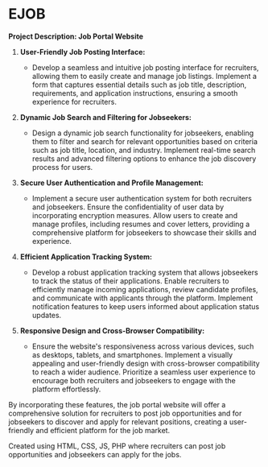 # EJOB
**Project Description: Job Portal Website**

1. **User-Friendly Job Posting Interface:**
   - Develop a seamless and intuitive job posting interface for recruiters, allowing them to easily create and manage job listings. Implement a form that captures essential details such as job title, description, requirements, and application instructions, ensuring a smooth experience for recruiters.

2. **Dynamic Job Search and Filtering for Jobseekers:**
   - Design a dynamic job search functionality for jobseekers, enabling them to filter and search for relevant opportunities based on criteria such as job title, location, and industry. Implement real-time search results and advanced filtering options to enhance the job discovery process for users.

3. **Secure User Authentication and Profile Management:**
   - Implement a secure user authentication system for both recruiters and jobseekers. Ensure the confidentiality of user data by incorporating encryption measures. Allow users to create and manage profiles, including resumes and cover letters, providing a comprehensive platform for jobseekers to showcase their skills and experience.

4. **Efficient Application Tracking System:**
   - Develop a robust application tracking system that allows jobseekers to track the status of their applications. Enable recruiters to efficiently manage incoming applications, review candidate profiles, and communicate with applicants through the platform. Implement notification features to keep users informed about application status updates.

5. **Responsive Design and Cross-Browser Compatibility:**
   - Ensure the website's responsiveness across various devices, such as desktops, tablets, and smartphones. Implement a visually appealing and user-friendly design with cross-browser compatibility to reach a wider audience. Prioritize a seamless user experience to encourage both recruiters and jobseekers to engage with the platform effortlessly.

By incorporating these features, the job portal website will offer a comprehensive solution for recruiters to post job opportunities and for jobseekers to discover and apply for relevant positions, creating a user-friendly and efficient platform for the job market.

Created using HTML, CSS, JS, PHP where recruiters can post job opportunities and jobseekers can apply for the jobs.
